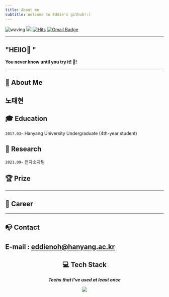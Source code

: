 ```yaml
---
title: About me
subtitle: Welcome to Eddie's github!:)
---
```


![waving](https://capsule-render.vercel.app/api?type=waving&height=200&text=Noh%20taehyeon&fontAlign=50&fontAlignY=40&color=gradient)
<img src="https://user-images.githubusercontent.com/81228394/132434060-cc853480-890a-4652-a0fd-6389c1f59dd4.png">
[![Hits](https://hits.seeyoufarm.com/api/count/incr/badge.svg?url=https%3A%2F%2Fgithub.com%2FTaeHyeonNOF%2FTaeHyeonNOF.github.io.git&count_bg=%2379C83D&title_bg=%23555555&icon=&icon_color=%23E7E7E7&title=hits&edge_flat=false)](https://hits.seeyoufarm.com)
[![Gmail Badge](https://img.shields.io/badge/Gmail-d14836?style=flat-square&logo=Gmail&logoColor=white&link=mailto:eddienoh@hanyang.ac.kr)](mailto:eddienoh@hanyang.ac.kr)

---


## "HEllO👋 "

**You never know until you try it! 🥳!** 

---

## **👩 About Me**
노태현
---

## **🎓 Education**

`2017.03~` Hanyang University Undergraduate (4th-year student)

## **📝 Research** 

`2021.09~`   전자소자팀

## **🏆 Prize**

---

## **📑 Career**

---

## **📭 Contact** 
E-mail : eddienoh@hanyang.ac.kr
---

<center>

<h2> 💻 Tech Stack
<h5><dl> Techs that I've used at least once</dl>
  
<img src="https://img.shields.io/badge/Python-3766AB?style=flat-square&logo=Python&logoColor=white"/>

